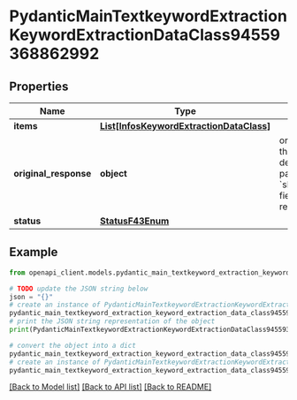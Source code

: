 # PydanticMainTextkeywordExtractionKeywordExtractionDataClass94559368862992


## Properties

Name | Type | Description | Notes
------------ | ------------- | ------------- | -------------
**items** | [**List[InfosKeywordExtractionDataClass]**](InfosKeywordExtractionDataClass.md) |  | [optional] 
**original_response** | **object** | original response sent by the provider, hidden by default, show it by passing the &#x60;show_original_response&#x60; field to &#x60;true&#x60; in your request | [optional] 
**status** | [**StatusF43Enum**](StatusF43Enum.md) |  | 

## Example

```python
from openapi_client.models.pydantic_main_textkeyword_extraction_keyword_extraction_data_class94559368862992 import PydanticMainTextkeywordExtractionKeywordExtractionDataClass94559368862992

# TODO update the JSON string below
json = "{}"
# create an instance of PydanticMainTextkeywordExtractionKeywordExtractionDataClass94559368862992 from a JSON string
pydantic_main_textkeyword_extraction_keyword_extraction_data_class94559368862992_instance = PydanticMainTextkeywordExtractionKeywordExtractionDataClass94559368862992.from_json(json)
# print the JSON string representation of the object
print(PydanticMainTextkeywordExtractionKeywordExtractionDataClass94559368862992.to_json())

# convert the object into a dict
pydantic_main_textkeyword_extraction_keyword_extraction_data_class94559368862992_dict = pydantic_main_textkeyword_extraction_keyword_extraction_data_class94559368862992_instance.to_dict()
# create an instance of PydanticMainTextkeywordExtractionKeywordExtractionDataClass94559368862992 from a dict
pydantic_main_textkeyword_extraction_keyword_extraction_data_class94559368862992_form_dict = pydantic_main_textkeyword_extraction_keyword_extraction_data_class94559368862992.from_dict(pydantic_main_textkeyword_extraction_keyword_extraction_data_class94559368862992_dict)
```
[[Back to Model list]](../README.md#documentation-for-models) [[Back to API list]](../README.md#documentation-for-api-endpoints) [[Back to README]](../README.md)


